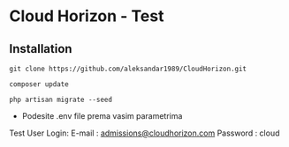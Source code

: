 # Cloud Horizon - Test

## Installation


```
git clone https://github.com/aleksandar1989/CloudHorizon.git

composer update

php artisan migrate --seed

```

* Podesite .env file prema vasim parametrima

Test User Login:
    E-mail : admissions@cloudhorizon.com
    Password : cloud

